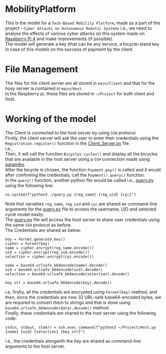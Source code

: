 # MobilityPlatform
This is the model for a `Tech-Based Mobility Platform`, made as a part of the project - `Cyber Attacks on Autonomous Robotic Systems` i.e., we need to analyse the effects of various cyber attacks on this system made on [Raspberry Pi 4](https://www.raspberrypi.com/products/raspberry-pi-4-model-b/) and make improvements (if possible).<br />
The model will generate a key (that can be any service, a bicycle-stand key in case of this model) on the success of payment by the client.
# File Management
The files for the client server are all stored in `main/Client` and that for the hosy server is contained in `main/Host`.<br />
In the Raspberry pi, these files are stored in `~/Project` for both client and host.
# Working of the model
The Client is connected to the host server by using `SSH` protocol.<br />
Firstly, the client server will ask the user to enter their credentials using the `Registration.register()` function in the [Client_Server.py](Client/Client_Server.py) file.<br />
i.e.,<br />
Then, it will call the function `Bicycles.cycles()` and display all the bicycles that are available in the host server using a `SSH` connection made using [paramiko](https://www.paramiko.org/).<br />
After the bicycle is chosen, the function `Payment.pay()` is called and it would after confirming the credentials, call the `Payment().query()` function.<br />
In the `query()` function, another python file would be called i.e., [query.py](Client/query.py) using the following line:<br />
```
os.system(f"python3 ./query.py {reg_name} {reg_uid} {cyc}")
```
Note that variables `reg_name`, `reg_uid` and `cyc` are shared as command-line arguments for the [query.py](Client/query.py) file to access the username, UID and selected cycle model easily.<br />
The [query.py](Client/query.py) file will access the host server to share user credentials using the same `SSH` protocol as before.<br />
The Credentials are shared as below:
```
key = Fernet.generate_key()
cipher = Fernet(key)
name = cipher.encrypt(reg_name.encode())
uid = cipher.encrypt(reg_uid.encode())
selection = cipher.encrypt(cyc.encode())
        
name = base64.urlsafe_b64encode(name).decode()
uid = base64.urlsafe_b64encode(uid).decode()
selection = base64.urlsafe_b64encode(selection).decode()
        
key_str = base64.urlsafe_b64encode(key).decode()
```
i.e, firstly, all the credentials are encrypted using `Fernet(key)` method, and then, since the credentials are now 32 URL-safe base64-encoded bytes, we are required to convert them to strings and that is done using `base64.urlsafe_b64encode(data).decode()` method.<br />
Finally, these credentials are shared to the host server using the following code:
```
stdin, stdout, stderr = ssh.exec_command(f"python3 ~/Project/Host.py {name} {uid} {selection} {key_str}")
```
i.e., the credentials alongwith the key are shared as command-line arguments to the host server.
